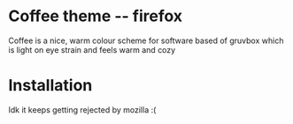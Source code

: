 # Coffee theme -- firefox

Coffee is a nice, warm colour scheme for software
based of gruvbox which is light on eye strain and feels
warm and cozy

# Installation

Idk it keeps getting rejected by mozilla :(

